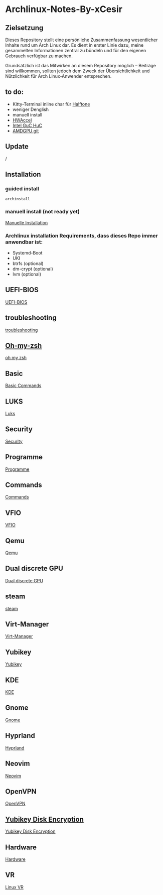 # Archlinux-Notes-By-xCesir

## Zielsetzung
Dieses Repository stellt eine persönliche Zusammenfassung wesentlicher Inhalte rund um Arch Linux dar. Es dient in erster Linie dazu, meine gesammelten Informationen zentral zu bündeln und für den eigenen Gebrauch verfügbar zu machen.

Grundsätzlich ist das Mitwirken an diesem Repository möglich – Beiträge sind willkommen, sollten jedoch dem Zweck der Übersichtlichkeit und Nützlichkeit für Arch Linux-Anwender entsprechen.


## to do:
- Kitty-Terminal inline char für [Halftone](https://en.wikipedia.org/wiki/Halftone)
- weniger Denglish
- manuell install
- [HWAccel](https://wiki.archlinux.org/title/Hardware_video_acceleration#Configuring_VA-API)
- [Intel GuC HuC](https://wiki.archlinux.org/title/Intel_graphics)
- [AMDGPU git](https://wiki.archlinux.org/title/AMDGPU#Features)

## Update

/

## Installation

### guided install

````
archinstall
````

### manuell install (not ready yet)

[Manuelle Installation](./manuell_install.md)

 ### Archlinux installation Requirements, dass dieses Repo immer anwendbar ist:
 - Systemd-Boot
 - UKI
 - btrfs (optional)
 - dm-crypt (optional)
 - lvm (optional)

## UEFI-BIOS
[UEFI-BIOS](./UEFI-BiOS.md)

## troubleshooting

[troubleshooting](./troubleshooting.md)

## [Oh-my-zsh](https://github.com/ohmyzsh/ohmyzsh/wiki)
[oh my zsh](./ohmyzsh.md)

## Basic
[Basic Commands](BasicCommands.md)

## LUKS
[Luks](./Luks.md)

## Security
[Security](./Security.md)

## Programme
[Programme](./Programme.md)

## Commands
[Commands](./Commands.md)

## VFIO
[VFIO](./VFIO.md)

## Qemu
[Qemu](./Qemu.md)

## Dual discrete GPU
[Dual discrete GPU](./DDGPU.md)

## steam
[steam](./steam.md)

## Virt-Manager
[Virt-Manager](./virt-manager.md)

## Yubikey
[Yubikey](./Yubikey.md)

## KDE
[KDE](./KDE.md)

## Gnome
[Gnome](./Gnome.md)

## Hyprland
[Hyprland](./Hyprland.md)

## Neovim
[Neovim](./Neovim.md)

## OpenVPN
[OpenVPN](./OpenVPN.md)

## [Yubikey Disk Encryption](https://github.com/agherzan/yubikey-full-disk-encryption)
[Yubikey Disk Encryption](./yubikey-full-disk-encryption/README.md) 

## Hardware
[Hardware](./Hardware.md)

## VR
[Linux VR](./Linux-VR.md)

